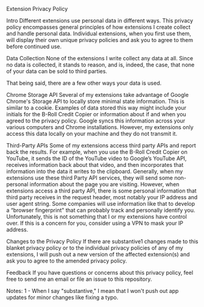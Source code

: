 Extension Privacy Policy


Intro
Different extensions use personal data in different ways. This privacy policy encompasses general principles of how extensions I create collect and handle personal data. Individual extensions, when you first use them, will display their own unique privacy policies and ask you to agree to them before continued use.

Data Collection
None of the extensions I write collect any data at all. Since no data is collected, it stands to reason, and is, indeed, the case, that none of your data can be sold to third parties.

That being said, there are a few other ways your data is used.



Chrome Storage API
Several of my extensions take advantage of Google Chrome's Storage API to locally store minimal state information. This is similar to a cookie. Examples of data stored this way might include your initials for the B-Roll Credit Copier or information about if and when you agreed to the privacy policy. Google syncs this information across your various computers and Chrome installations. However, my extensions only access this data locally on your machine and they do not transmit it.



Third-Party APIs
Some of my extensions access third party APIs and report back the results. For example, when you use the B-Roll Credit Copier on YouTube, it sends the ID of the YouTube video to Google’s YouTube API, receives information back about that video, and then incorporates that information into the data it writes to the clipboard. Generally, when my extensions use these third Party API services, they will send some non-personal information about the page you are visiting. However, when extensions access a third party API, there is some personal information that third party receives in the request header, most notably your IP address and user agent string. Some companies will use information like that to develop a “browser fingerprint" that can probably track and personally identify you. Unfortunately, this is not something that I or my extensions have control over. If this is a concern for you, consider using a VPN to mask your IP address.



Changes to the Privacy Policy
If there are substantive1 changes made to this blanket privacy policy or to the individual privacy policies of any of my extensions, I will push out a new version of the affected extension(s) and ask you to agree to the amended privacy policy.



Feedback
If you have questions or concerns about this privacy policy, feel free to send me an email or file an issue to this repository.



Notes:
1 - When I say "substantive," I mean that I won't push out app updates for minor changes like fixing a typo.
